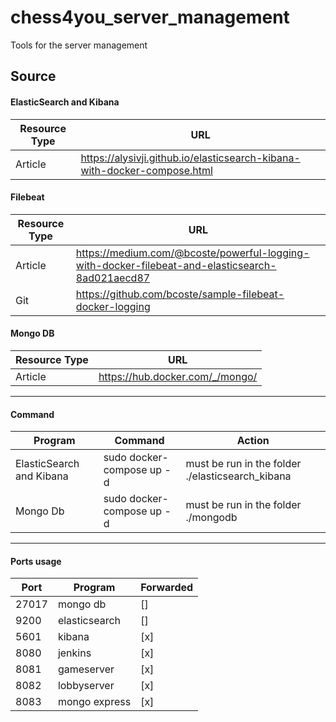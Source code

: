 # chess4you_server_management
Tools for the server management
## Source

#### ElasticSearch and Kibana
Resource Type  | URL
-------------- | -------------
Article        | https://alysivji.github.io/elasticsearch-kibana-with-docker-compose.html

#### Filebeat
Resource Type  | URL
-------------- | -------------
Article        | https://medium.com/@bcoste/powerful-logging-with-docker-filebeat-and-elasticsearch-8ad021aecd87
Git            | https://github.com/bcoste/sample-filebeat-docker-logging

#### Mongo DB
Resource Type  | URL
-------------- | -------------
Article        | https://hub.docker.com/_/mongo/

----
#### Command
Program       | Command       | Action
------------- | ------------- | -------------
ElasticSearch and Kibana  | sudo docker-compose up -d | must be run in the folder ./elasticsearch_kibana
Mongo Db  | sudo docker-compose up -d | must be run in the folder ./mongodb

----
#### Ports usage
Port       | Program | Forwarded
------------- | ------------- | ------------- |
27017 | mongo db | []
9200 | elasticsearch | []
5601 | kibana | [x]
8080 | jenkins | [x]
8081 | gameserver | [x]
8082 | lobbyserver | [x]
8083 | mongo express | [x]
